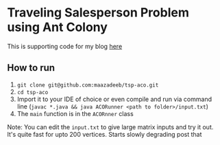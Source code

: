 # Traveling Salesperson Problem using Ant Colony

This is supporting code for my blog [here]()

## How to run

1. `git clone git@github.com:maazadeeb/tsp-aco.git`
1. `cd tsp-aco`
1. Import it to your IDE of choice or even compile and run via command line (`javac *.java && java ACORunner <path to folder>/input.txt`)
1. The `main` function is in the `ACORnner` class

Note: You can edit the `input.txt` to give large matrix inputs and try it out. It's quite fast for upto 200 vertices. Starts slowly degrading post that 